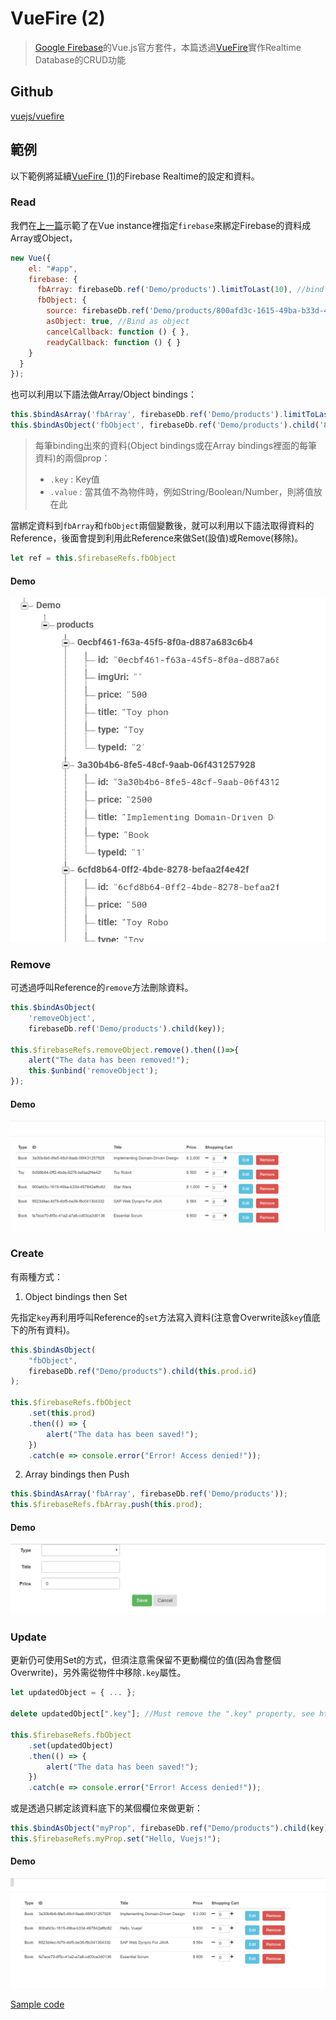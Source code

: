# VueFire (2)

> [Google Firebase](https://firebase.google.com)的Vue.js官方套件，本篇透過[VueFire](https://github.com/vuejs/vuefire)實作Realtime Database的CRUD功能

## Github

[vuejs/vuefire](https://github.com/vuejs/vuefire)


## 範例

以下範例將延續[VueFire (1)](https://github.com/KarateJB/eBooks/tree/master/Vue.js/27.%20VueFire%20(1))的Firebase Realtime的設定和資料。

### Read

我們在[上一篇](https://github.com/KarateJB/eBooks/tree/master/Vue.js/27.%20VueFire%20(1))示範了在Vue instance裡指定`firebase`來綁定Firebase的資料成Array或Object，

```javascript
new Vue({
    el: "#app",
    firebase: {
      fbArray: firebaseDb.ref('Demo/products').limitToLast(10), //bind as an array
      fbObject: {
        source: firebaseDb.ref('Demo/products/800afd3c-1615-49ba-b33d-497842af6c82'),
        asObject: true, //Bind as object
        cancelCallback: function () { },
        readyCallback: function () { }
    }
  }
});
```



也可以利用以下語法做Array/Object bindings：

```javascript
this.$bindAsArray('fbArray', firebaseDb.ref('Demo/products').limitToLast(25));
this.$bindAsObject('fbObject', firebaseDb.ref('Demo/products').child('800afd3c-1615-49ba-b33d-497842af6c82'));
```

> 每筆binding出來的資料(Object bindings或在Array bindings裡面的每筆資料)的兩個prop：
>
> - `.key` : Key值
> - `.value` : 當其值不為物件時，例如String/Boolean/Number，則將值放在此


當綁定資料到`fbArray`和`fbObject`兩個變數後，就可以利用以下語法取得資料的Reference，後面會提到利用此Reference來做Set(設值)或Remove(移除)。

```javascript
let ref = this.$firebaseRefs.fbObject
```


#### Demo

![](assets/001.png)


### Remove

可透過呼叫Reference的`remove`方法刪除資料。

```javascript
this.$bindAsObject(
    'removeObject', 
    firebaseDb.ref('Demo/products').child(key));

this.$firebaseRefs.removeObject.remove().then(()=>{
    alert("The data has been removed!");
    this.$unbind('removeObject');
});
```

#### Demo

![](assets/demo1.gif)




### Create

有兩種方式：

1. Object bindings then Set

先指定`key`再利用呼叫Reference的`set`方法寫入資料(注意會Overwrite該`key`值底下的所有資料)。

```javascript
this.$bindAsObject(
    "fbObject",
    firebaseDb.ref("Demo/products").child(this.prod.id)
);

this.$firebaseRefs.fbObject
    .set(this.prod)
    .then(() => {
        alert("The data has been saved!");
    })
    .catch(e => console.error("Error! Access denied!"));
```


2. Array bindings then Push 

```javascript
this.$bindAsArray('fbArray', firebaseDb.ref('Demo/products'));
this.$firebaseRefs.fbArray.push(this.prod);
```


#### Demo

![](assets/demo2.gif)



### Update

更新仍可使用Set的方式，但須注意需保留不更動欄位的值(因為會整個Overwrite)，另外需從物件中移除`.key`屬性。

```javascript
let updatedObject = { ... };

delete updatedObject[".key"]; //Must remove the ".key" property, see https://github.com/vuejs/vuefire#data-normalization

this.$firebaseRefs.fbObject
    .set(updatedObject)
    .then(() => {
        alert("The data has been saved!");
    })
    .catch(e => console.error("Error! Access denied!"));
```

或是透過只綁定該資料底下的某個欄位來做更新：

```javascript
this.$bindAsObject("myProp", firebaseDb.ref("Demo/products").child(key) + "/title"));
this.$firebaseRefs.myProp.set("Hello, Vuejs!");
```

#### Demo

![](assets/demo3.gif)



[Sample code](https://github.com/KarateJB/Vue.Firebase.Sample)




